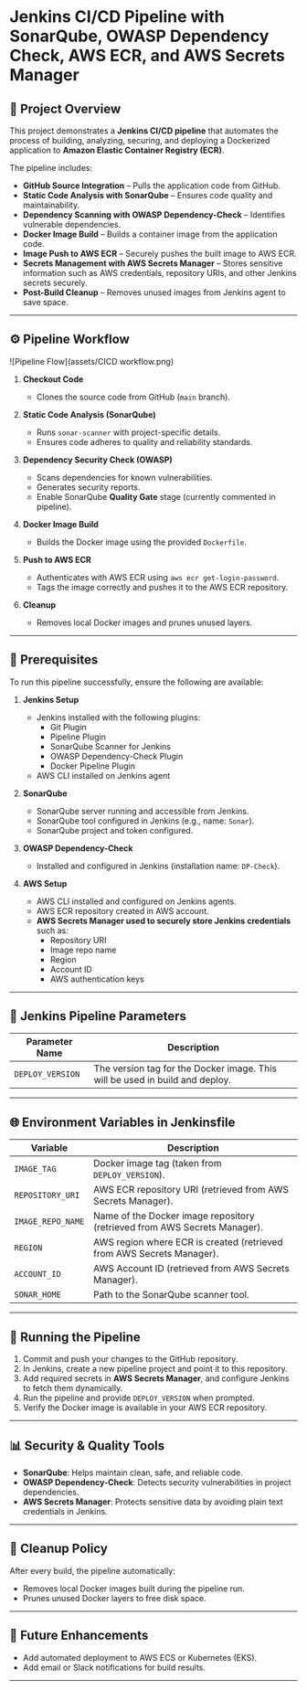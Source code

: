 # Jenkins CI/CD Pipeline with SonarQube, OWASP Dependency Check, AWS ECR, and AWS Secrets Manager

## 📌 Project Overview
This project demonstrates a **Jenkins CI/CD pipeline** that automates the process of building, analyzing, securing, and deploying a Dockerized application to **Amazon Elastic Container Registry (ECR)**.  

The pipeline includes:
- **GitHub Source Integration** – Pulls the application code from GitHub.  
- **Static Code Analysis with SonarQube** – Ensures code quality and maintainability.  
- **Dependency Scanning with OWASP Dependency-Check** – Identifies vulnerable dependencies.  
- **Docker Image Build** – Builds a container image from the application code.  
- **Image Push to AWS ECR** – Securely pushes the built image to AWS ECR.  
- **Secrets Management with AWS Secrets Manager** – Stores sensitive information such as AWS credentials, repository URIs, and other Jenkins secrets securely.  
- **Post-Build Cleanup** – Removes unused images from Jenkins agent to save space.  

---

## ⚙️ Pipeline Workflow
![Pipeline Flow](assets/CICD workflow.png)  

1. **Checkout Code**  
   - Clones the source code from GitHub (`main` branch).

2. **Static Code Analysis (SonarQube)**  
   - Runs `sonar-scanner` with project-specific details.  
   - Ensures code adheres to quality and reliability standards.  

3. **Dependency Security Check (OWASP)**  
   - Scans dependencies for known vulnerabilities.  
   - Generates security reports.
   - Enable SonarQube **Quality Gate** stage (currently commented in pipeline).  

4. **Docker Image Build**  
   - Builds the Docker image using the provided `Dockerfile`.  

5. **Push to AWS ECR**  
   - Authenticates with AWS ECR using `aws ecr get-login-password`.  
   - Tags the image correctly and pushes it to the AWS ECR repository.  

6. **Cleanup**  
   - Removes local Docker images and prunes unused layers.  


---

## 🔑 Prerequisites
To run this pipeline successfully, ensure the following are available:

1. **Jenkins Setup**
   - Jenkins installed with the following plugins:
     - Git Plugin  
     - Pipeline Plugin  
     - SonarQube Scanner for Jenkins  
     - OWASP Dependency-Check Plugin  
     - Docker Pipeline Plugin  
   - AWS CLI installed on Jenkins agent  

2. **SonarQube**
   - SonarQube server running and accessible from Jenkins.  
   - SonarQube tool configured in Jenkins (e.g., name: `Sonar`).  
   - SonarQube project and token configured.  

3. **OWASP Dependency-Check**
   - Installed and configured in Jenkins (installation name: `DP-Check`).  

4. **AWS Setup**
   - AWS CLI installed and configured on Jenkins agents.  
   - AWS ECR repository created in AWS account.  
   - **AWS Secrets Manager used to securely store Jenkins credentials** such as:
     - Repository URI  
     - Image repo name  
     - Region  
     - Account ID  
     - AWS authentication keys  

---

## 🔧 Jenkins Pipeline Parameters
| Parameter Name   | Description                                                                 |
|------------------|-----------------------------------------------------------------------------|
| `DEPLOY_VERSION` | The version tag for the Docker image. This will be used in build and deploy.|

---

## 🌐 Environment Variables in Jenkinsfile
| Variable        | Description |
|-----------------|-------------|
| `IMAGE_TAG`     | Docker image tag (taken from `DEPLOY_VERSION`). |
| `REPOSITORY_URI`| AWS ECR repository URI (retrieved from AWS Secrets Manager). |
| `IMAGE_REPO_NAME`| Name of the Docker image repository (retrieved from AWS Secrets Manager). |
| `REGION`        | AWS region where ECR is created (retrieved from AWS Secrets Manager). |
| `ACCOUNT_ID`    | AWS Account ID (retrieved from AWS Secrets Manager). |
| `SONAR_HOME`    | Path to the SonarQube scanner tool. |

---

## 🚀 Running the Pipeline
1. Commit and push your changes to the GitHub repository.  
2. In Jenkins, create a new pipeline project and point it to this repository.  
3. Add required secrets in **AWS Secrets Manager**, and configure Jenkins to fetch them dynamically.  
4. Run the pipeline and provide `DEPLOY_VERSION` when prompted.  
5. Verify the Docker image is available in your AWS ECR repository.  

---

## 📊 Security & Quality Tools
- **SonarQube**: Helps maintain clean, safe, and reliable code.  
- **OWASP Dependency-Check**: Detects security vulnerabilities in project dependencies.  
- **AWS Secrets Manager**: Protects sensitive data by avoiding plain text credentials in Jenkins.  

---

## 🧹 Cleanup Policy
After every build, the pipeline automatically:
- Removes local Docker images built during the pipeline run.  
- Prunes unused Docker layers to free disk space.  

---

## 📌 Future Enhancements
- Add automated deployment to AWS ECS or Kubernetes (EKS).  
- Add email or Slack notifications for build results.  

---

